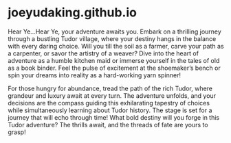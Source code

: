# joeyudaking.github.io
Hear Ye…Hear Ye, your adventure awaits you. Embark on a thrilling journey through a bustling Tudor village, where your destiny hangs in the balance with every daring choice. Will you till the soil as a farmer, carve your path as a carpenter, or savor the artistry of a weaver? Dive into the heart of adventure as a humble kitchen maid or immerse yourself in the tales of old as a book binder. Feel the pulse of excitement at the shoemaker’s bench or spin your dreams into reality as a hard-working yarn spinner!

For those hungry for abundance, tread the path of the rich Tudor, where grandeur and luxury await at every turn. The adventure unfolds, and your decisions are the compass guiding this exhilarating tapestry of choices while simultaneously learning about Tudor history. The stage is set for a journey that will echo through time! What bold destiny will you forge in this Tudor adventure? The thrills await, and the threads of fate are yours to grasp!
